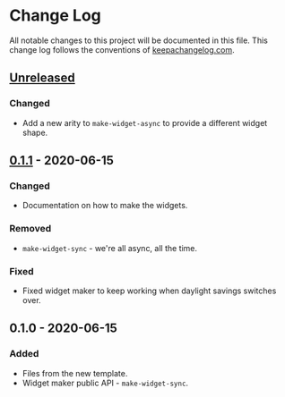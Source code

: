 # Change Log
All notable changes to this project will be documented in this file. This change log follows the conventions of [keepachangelog.com](http://keepachangelog.com/).

## [Unreleased]
### Changed
- Add a new arity to `make-widget-async` to provide a different widget shape.

## [0.1.1] - 2020-06-15
### Changed
- Documentation on how to make the widgets.

### Removed
- `make-widget-sync` - we're all async, all the time.

### Fixed
- Fixed widget maker to keep working when daylight savings switches over.

## 0.1.0 - 2020-06-15
### Added
- Files from the new template.
- Widget maker public API - `make-widget-sync`.

[Unreleased]: https://github.com/your-name/telepathic/compare/0.1.1...HEAD
[0.1.1]: https://github.com/your-name/telepathic/compare/0.1.0...0.1.1
